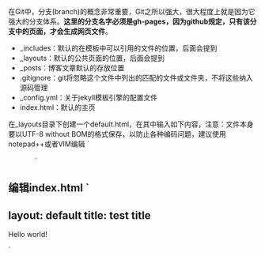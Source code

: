 在Git中，分支(branch)的概念非常重要，Git之所以强大，很大程度上就是因为它强大的分支体系。**这里的分支名字必须是gh-pages，因为github规定，只有该分支中的页面，才会生成网页文件**。
- _includes：默认的在模板中可以引用的文件的位置，后面会提到
- _layouts：默认的公共页面的位置，后面会提到
- _posts：博客文章默认的存放位置
- .gitignore：git将忽略这个文件中列出的匹配的文件或文件夹，不将这些纳入源码管理
- _config.yml：关于jekyll模板引擎的配置文件
- index.html：默认的主页

在_layouts目录下创建一个default.html，在其中输入如下内容，注意：文件本身要以UTF-8 without BOM的格式保存，以防止各种编码问题，建议使用notepad++或者VIM编辑
`<!DOCTYPE html>
<html>
<head>
　<meta http-equiv="content-type" content="text/html; charset=utf-8" />
　<title>一步步在GitHub上创建博客主页(2)</title>
</head>
<body>
　
</body>
</html>`

编辑index.html
`
---
layout: default
title: test title
---
<p>Hello world!</p>`

